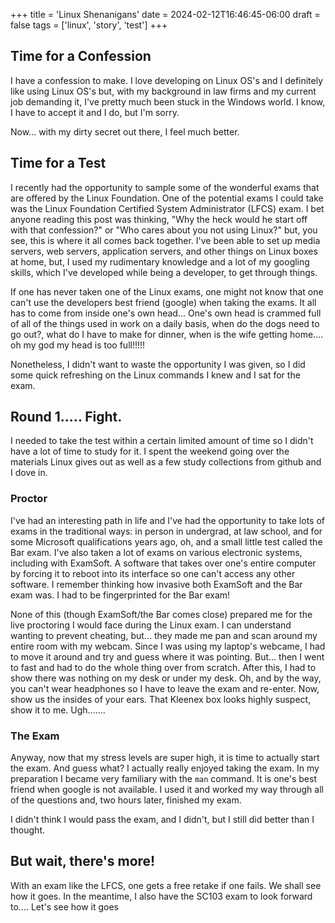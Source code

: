 +++
title = 'Linux Shenanigans'
date = 2024-02-12T16:46:45-06:00
draft = false
tags = ['linux', 'story', 'test']
+++


## Time for a Confession


I have a confession to make. I love developing on Linux OS's and I definitely like using Linux OS's but, with my background in law firms and my current job demanding it, I've pretty much been stuck in the Windows world. I know, I have to accept it and I do, but I'm sorry.


Now... with my dirty secret out there, I feel much better.


## Time for a Test


I recently had the opportunity to sample some of the wonderful exams that are offered by the Linux Foundation. One of the potential exams I could take was the Linux Foundation Certified System Administrator (LFCS) exam. I bet anyone reading this post was thinking, "Why the heck would he start off with that confession?" or "Who cares about you not using Linux?" but, you see, this is where it all comes back together. I've been able to set up media servers, web servers, application servers, and other things on Linux boxes at home, but, I used my rudimentary knowledge and a lot of my googling skills, which I've developed while being a developer, to get through things.


If one has never taken one of the Linux exams, one might not know that one can't use the developers best friend (google) when taking the exams. It all has to come from inside one's own head... One's own head is crammed full of all of the things used in work on a daily basis, when do the dogs need to go out?, what do I have to make for dinner, when is the wife getting home.... oh my god my head is too full!!!!!


Nonetheless, I didn't want to waste the opportunity I was given, so I did some quick refreshing on the Linux commands I knew and I sat for the exam.


## Round 1..... Fight.


I needed to take the test within a certain limited amount of time so I didn't have a lot of time to study for it. I spent the weekend going over the materials Linux gives out as well as a few study collections from github and I dove in.


### Proctor


I've had an interesting path in life and I've had the opportunity to take lots of exams in the traditional ways: in person in undergrad, at law school, and for some Microsoft qualifications years ago, oh, and a small little test called the Bar exam. I've also taken a lot of exams on various electronic systems, including with ExamSoft. A software that takes over one's entire computer by forcing it to reboot into its interface so one can't access any other software. I remember thinking how invasive both ExamSoft and the Bar exam was. I had to be fingerprinted for the Bar exam!


None of this (though ExamSoft/the Bar comes close) prepared me for the live proctoring I would face during the Linux exam. I can understand wanting to prevent cheating, but... they made me pan and scan around my entire room with my webcam. Since I was using my laptop's webcame, I had to move it around and try and guess where it was pointing. But... then I went to fast and had to do the whole thing over from scratch. After this, I had to show there was nothing on my desk or under my desk. Oh, and by the way, you can't wear headphones so I have to leave the exam and re-enter. Now, show us the insides of your ears. That Kleenex box looks highly suspect, show it to me. Ugh.......


### The Exam


Anyway, now that my stress levels are super high, it is time to actually start the exam. And guess what? I actually really enjoyed taking the exam. In my preparation I became very familiary with the `man` command. It is one's best friend when google is not available. I used it and worked my way through all of the questions and, two hours later, finished my exam.


I didn't think I would pass the exam, and I didn't, but I still did better than I thought.




## But wait, there's more!


With an exam like the LFCS, one gets a free retake if one fails. We shall see how it goes. In the meantime, I also have the SC103 exam to look forward to.... Let's see how it goes

